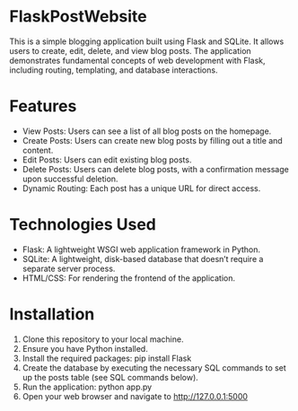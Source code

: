 # FlaskPostWebsite
This is a simple blogging application built using Flask and SQLite. It allows users to create, edit, delete, and view blog posts. The application demonstrates fundamental concepts of web development with Flask, including routing, templating, and database interactions.
# Features
- View Posts: Users can see a list of all blog posts on the homepage.
- Create Posts: Users can create new blog posts by filling out a title and content.
- Edit Posts: Users can edit existing blog posts.
- Delete Posts: Users can delete blog posts, with a confirmation message upon successful deletion.
- Dynamic Routing: Each post has a unique URL for direct access.
# Technologies Used
- Flask: A lightweight WSGI web application framework in Python.
- SQLite: A lightweight, disk-based database that doesn’t require a separate server process.
- HTML/CSS: For rendering the frontend of the application.
# Installation
1. Clone this repository to your local machine.
2. Ensure you have Python installed.
3. Install the required packages:
  pip install Flask
4. Create the database by executing the necessary SQL commands to set up the posts table (see SQL commands below).
5. Run the application:
    python app.py
6. Open your web browser and navigate to http://127.0.0.1:5000
